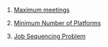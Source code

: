 1) [Maximum meetings](https://www.codingninjas.com/codestudio/problems/1062658?topList=striver-sde-sheet-problems&utm_source=striver&utm_medium=website)

2) [Minimum Number of Platforms ](https://www.codingninjas.com/codestudio/problems/799400?topList=striver-sde-sheet-problems&utm_source=striver&utm_medium=website&leftPanelTab=0)

3) [Job Sequencing Problem](https://www.codingninjas.com/codestudio/problems/job-sequencing-problem_1169460?topList=striver-sde-sheet-problems&utm_source=striver&utm_medium=website&leftPanelTab=0)
